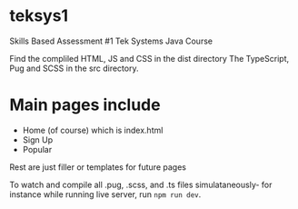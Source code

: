 # teksys1
Skills Based Assessment #1 Tek Systems Java Course

Find the compliled HTML, JS and CSS in the dist directory
The TypeScript, Pug and SCSS in the src directory. 

# Main pages include 
- Home (of course) which is index.html
- Sign Up
- Popular

Rest are just filler or templates for future pages

To watch and compile all .pug, .scss, and .ts files simulataneously- for instance while running live server, run ```npm run dev```. 